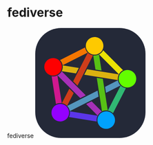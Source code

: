 # fediverse
fediverse
<svg width="256" height="256" viewBox="0 0 256 256" fill="none" xmlns="http://www.w3.org/2000/svg">
<rect width="256" height="256" rx="60" fill="#242938"/>
<path d="M61.3894 100.77C59.2487 104.874 55.8944 108.215 51.7849 110.339L104.512 163.32L117.224 156.872L61.3894 100.77ZM130.938 170.652L118.226 177.1L144.943 203.946C147.084 199.842 150.439 196.499 154.549 194.376L130.938 170.652Z" fill="#A730B8"/>
<path d="M191.943 121.734L162.092 136.876L164.293 150.967L198.068 133.834C194.83 130.528 192.691 126.302 191.943 121.734V121.734ZM144.763 145.666L74.1841 181.468C77.4227 184.774 79.5623 189 80.3105 193.569L146.964 159.757L144.763 145.666Z" fill="#5496BE"/>
<path d="M122.066 57.4756L88.0088 124.024L98.064 134.127L134.123 63.6682C129.563 62.8961 125.352 60.7334 122.066 57.4756V57.4756ZM79.1512 141.332L61.9006 175.04C66.4605 175.812 70.6709 177.974 73.9568 181.232L89.2057 151.435L79.1512 141.332Z" fill="#CE3D1A"/>
<path d="M51.4921 110.487C48.0184 112.227 44.1531 113.036 40.2737 112.834C39.5479 112.794 38.8245 112.718 38.106 112.608L48.179 177.097C51.6526 175.357 55.5179 174.548 59.3973 174.75C60.1227 174.79 60.8457 174.866 61.5638 174.977L51.4921 110.487Z" fill="#D0188F"/>
<path d="M80.364 193.888C80.5946 195.386 80.6733 196.902 80.5989 198.416C80.4271 201.503 79.6207 204.522 78.23 207.283L142.65 217.63C142.419 216.133 142.34 214.615 142.414 213.102C142.586 210.015 143.393 206.996 144.784 204.235L80.364 193.888Z" fill="#5B36E9"/>
<path d="M198.294 134.069L168.561 192.171C173.121 192.943 177.333 195.106 180.619 198.364L210.353 140.263C205.792 139.491 201.581 137.328 198.294 134.069V134.069Z" fill="#30B873"/>
<path d="M157.741 51.894C155.6 55.9982 152.245 59.3404 148.135 61.464L194.182 107.731C196.323 103.627 199.678 100.285 203.788 98.1615L157.741 51.894Z" fill="#EBE305"/>
<path d="M115.713 45.1406L57.5039 74.6667C60.742 77.9723 62.8814 82.1981 63.6297 86.7665L121.838 57.2391C118.601 53.9338 116.461 49.7085 115.713 45.1406V45.1406Z" fill="#F47601"/>
<path d="M148.029 61.5176C144.509 63.3221 140.575 64.1643 136.626 63.9588C135.968 63.9189 135.312 63.85 134.66 63.7523L139.817 96.7998L153.886 99.0594L148.029 61.5176ZM142.813 116.012L155.004 194.146C158.437 192.462 162.242 191.682 166.059 191.881C166.846 191.926 167.63 192.012 168.408 192.139L156.883 118.271L142.813 116.012Z" fill="#57C115"/>
<path d="M63.6712 87.0144C63.9106 88.5349 63.9934 90.0759 63.9182 91.6133C63.7486 94.6764 62.9543 97.6724 61.5842 100.417L94.6268 105.729L101.121 93.0343L63.6712 87.0144ZM120.303 96.1173L113.808 108.813L191.88 121.363C191.656 119.882 191.58 118.383 191.654 116.887C191.827 113.782 192.643 110.746 194.049 107.972L120.303 96.1173Z" fill="#DBB210"/>
<path d="M136.737 61.9182C147.995 62.532 157.618 53.8946 158.232 42.6261C158.845 31.3577 150.216 21.7252 138.957 21.1114C127.699 20.4976 118.076 29.1349 117.462 40.4034C116.849 51.6719 125.479 61.3044 136.737 61.9182Z" fill="#FFCA00" fill-opacity="0.995968"/>
<path d="M212.966 138.513C224.225 139.127 233.848 130.49 234.461 119.221C235.075 107.953 226.445 98.3204 215.187 97.7066C203.929 97.0928 194.305 105.73 193.692 116.999C193.079 128.267 201.708 137.9 212.966 138.513Z" fill="#64FF00" fill-opacity="0.995968"/>
<path d="M163.727 234.728C174.985 235.342 184.609 226.704 185.222 215.436C185.835 204.167 177.206 194.535 165.948 193.921C154.69 193.307 145.066 201.945 144.453 213.213C143.839 224.482 152.469 234.114 163.727 234.728Z" fill="#00A3FF" fill-opacity="0.995968"/>
<path d="M57.0656 217.597C68.3237 218.21 77.9473 209.573 78.5605 198.305C79.1738 187.036 70.5444 177.404 59.2863 176.79C48.0281 176.176 38.4045 184.813 37.7913 196.082C37.178 207.35 45.8074 216.983 57.0656 217.597Z" fill="#9500FF" fill-opacity="0.995968"/>
<path d="M40.3846 110.794C51.6428 111.408 61.2664 102.771 61.8796 91.5024C62.4929 80.2339 53.8635 70.6014 42.6053 69.9876C31.3472 69.3738 21.7236 78.0111 21.1104 89.2796C20.4971 100.548 29.1265 110.181 40.3846 110.794Z" fill="#FF0000" fill-opacity="0.995968"/>
</svg>
